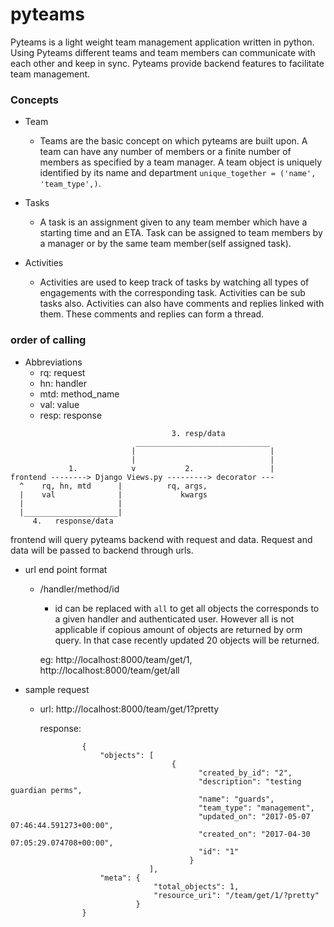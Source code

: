 # pyteams

Pyteams is a light weight team management application written in python. Using Pyteams different teams
and team members can communicate with each other and keep in sync. Pyteams provide backend features to
facilitate team management.

### Concepts
 * Team

    * Teams are the basic concept on which pyteams are built upon. A team can have any number
    of members or a finite number of members as specified by a team manager. A team object is
    uniquely identified by its name and department `unique_together = ('name', 'team_type',)`.

 * Tasks

    * A task is an assignment given to any team member which have a starting time and an ETA.
     Task can be assigned to team members by a manager or by the same team member(self assigned task).

 * Activities

    * Activities are used to keep track of tasks by watching all types of engagements with the
    corresponding task. Activities can be sub tasks also. Activities can also have comments and
    replies linked with them. These comments and replies can form a thread.

### order of calling

 * Abbreviations
    * rq: request
    * hn: handler
    * mtd: method_name
    * val: value
    * resp: response


```
                                    3. resp/data
                            ______________________________
                           |                              |
                           |                              |
             1.            v           2.                 |
frontend --------> Django Views.py ---------> decorator ---
  ^    rq, hn, mtd      |          rq, args,
  |    val              |             kwargs
  |                     |
  |_____________________|
     4.   response/data

```

frontend will query pyteams backend with request and data. Request and data will be passed to backend
through urls.

 * url end point format
    * /handler/method/id
        * id can be replaced with `all` to get all objects the corresponds to a given handler
        and authenticated user. However all is not applicable if copious amount of objects are
        returned by orm query. In that case recently updated 20 objects will be returned.

        eg: http://localhost:8000/team/get/1, http://localhost:8000/team/get/all

* sample request
    * url: http://localhost:8000/team/get/1?pretty

        response:
```
                {
                    "objects": [
                                    {
                                          "created_by_id": "2",
                                          "description": "testing guardian perms",
                                          "name": "guards",
                                          "team_type": "management",
                                          "updated_on": "2017-05-07 07:46:44.591273+00:00",
                                          "created_on": "2017-04-30 07:05:29.074708+00:00",
                                          "id": "1"
                                        }
                               ],
                    "meta": {
                                "total_objects": 1,
                                "resource_uri": "/team/get/1/?pretty"
                            }
                }
```